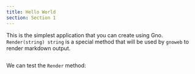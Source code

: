 ```yaml
---
title: Hello World
section: Section 1
---
```


This is the simplest application that you can create using Gno. `Render(string) string` is a special method that will be
used by `gnoweb` to render markdown output.

```go file=./hello.gno
```

We can test the `Render` method:

```go file=./hello_test.gno
```
